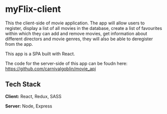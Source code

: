 # myFlix-client

This the client-side of movie application. The app will allow users to register, display a list of all movies in the database, 
create a list of favourites within which they can add and remove movies, 
get information about different directors and movie genres, they will also be able to deregister from the app.

This app is a SPA built with React.

The code for the server-side of this app can be foudn here: https://github.com/carnivalgoblin/movie_api
## Tech Stack

**Client:** React, Redux, SASS

**Server:** Node, Express


